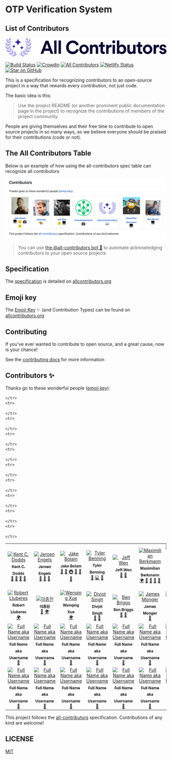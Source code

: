 # OTP Verification System

## List of Contributors

<div align="center">
    <a href="https://pizofreude.github.io/">
        <img src="docs/assets/logo-full.svg" alt="✨ All Contributors ✨" width="800px" />
    </a>
</div>

[![Build Status](https://img.shields.io/circleci/project/all-contributors/all-contributors/master.svg)](https://circleci.com/gh/all-contributors/workflows/all-contributors/tree/master)
[![Crowdin](https://d322cqt584bo4o.cloudfront.net/all-contributors/localized.svg)](https://crowdin.com/project/all-contributors)
[![All Contributors](https://img.shields.io/badge/all_contributors-54-orange.svg?style=flat-square)](#contributors-)
[![Netlify Status](https://api.netlify.com/api/v1/badges/e30784c5-9efd-4f20-8a47-13f3fb899613/deploy-status)](https://app.netlify.com/sites/allcontributors-org/deploys)
[![Star on GitHub](https://img.shields.io/github/stars/all-contributors/all-contributors.svg?style=social)](https://github.com/pizofreude/otp-verification-system/stargazers)

This is a specification for recognizing contributors to an open-source project in a way that rewards every contribution, not just code.

The basic idea is this:

> Use the project README (or another prominent public documentation page in the project) to recognize the contributions of members of the project community.

People are giving themselves and their free time to contribute to open source projects in so many ways, so we believe everyone should be praised for their contributions (code or not).

## The All Contributors Table

Below is an example of how using the all-contributors spec table can recognize all contributors
<div align="center">
    <img src="docs/assets/contributors-table-small.png" alt="All Contributors Table Screenshot" width="800px" />
</div>

> You can use [the @all-contributors bot 🤖](https://allcontributors.org/docs/en/bot/overview) to automate acknowledging contributors to your open source projects

## Specification

The [specification](https://allcontributors.org/docs/en/specification) is detailed on [allcontributors.org](https://allcontributors.org)

## Emoji key

The [Emoji Key](https://allcontributors.org/docs/en/emoji-key) ✨ (and Contribution Types) can be found on [allcontributors.org](https://allcontributors.org)

## Contributing

If you've ever wanted to contribute to open source, and a great cause, now is your chance!

See the [contributing docs](https://allcontributors.org/docs/en/project/contribute) for more information

## Contributors ✨

Thanks go to these wonderful people ([emoji key](https://allcontributors.org/docs/en/emoji-key)):

<!-- ALL-CONTRIBUTORS-LIST:START - Do not remove or modify this section -->
<!-- prettier-ignore-start -->
<!-- markdownlint-disable -->
<table>
  <tbody>
    <tr>
      <td align="center"><a href="https://kentcdodds.com"><img src="https://avatars.githubusercontent.com/u/1500684?v=3?s=100" width="100px;" alt="Kent C. Dodds"/><br /><sub><b>Kent C. Dodds</b></sub></a><br /><a href="#question-kentcdodds" title="Answering Questions">💬</a> <a href="https://github.com/all-contributors/all-contributors/commits?author=kentcdodds" title="Documentation">📖</a> <a href="https://github.com/all-contributors/all-contributors/pulls?q=is%3Apr+reviewed-by%3Akentcdodds" title="Reviewed Pull Requests">👀</a> <a href="#talk-kentcdodds" title="Talks">📢</a></td>
      <td align="center"><a href="https://github.com/jfmengels"><img src="https://avatars.githubusercontent.com/u/3869412?v=3?s=100" width="100px;" alt="Jeroen Engels"/><br /><sub><b>Jeroen Engels</b></sub></a><br /><a href="https://github.com/all-contributors/all-contributors/commits?author=jfmengels" title="Documentation">📖</a> <a href="https://github.com/all-contributors/all-contributors/pulls?q=is%3Apr+reviewed-by%3Ajfmengels" title="Reviewed Pull Requests">👀</a> <a href="#tool-jfmengels" title="Tools">🔧</a></td>
      <td align="center"><a href="https://jakebolam.com"><img src="https://avatars2.githubusercontent.com/u/3534236?v=4?s=100" width="100px;" alt="Jake Bolam"/><br /><sub><b>Jake Bolam</b></sub></a><br /><a href="https://github.com/all-contributors/all-contributors/commits?author=jakebolam" title="Documentation">📖</a> <a href="#tool-jakebolam" title="Tools">🔧</a> <a href="#infra-jakebolam" title="Infrastructure (Hosting, Build-Tools, etc)">🚇</a> <a href="#maintenance-jakebolam" title="Maintenance">🚧</a> <a href="https://github.com/all-contributors/all-contributors/pulls?q=is%3Apr+reviewed-by%3Ajakebolam" title="Reviewed Pull Requests">👀</a> <a href="#question-jakebolam" title="Answering Questions">💬</a></td>
      <td align="center"><a href="https://github.com/tbenning"><img src="https://avatars2.githubusercontent.com/u/7265547?v=4?s=100" width="100px;" alt="Tyler Benning"/><br /><sub><b>Tyler Benning</b></sub></a><br /><a href="#maintenance-tbenning" title="Maintenance">🚧</a> <a href="https://github.com/all-contributors/all-contributors/commits?author=tbenning" title="Code">💻</a> <a href="#design-tbenning" title="Design">🎨</a></td>
      <td align="center"><a href="https://sinchang.me"><img src="https://avatars0.githubusercontent.com/u/3297859?v=4?s=100" width="100px;" alt="Jeff Wen"/><br /><sub><b>Jeff Wen</b></sub></a><br /><a href="#maintenance-sinchang" title="Maintenance">🚧</a> <a href="https://github.com/all-contributors/all-contributors/pulls?q=is%3Apr+reviewed-by%3Asinchang" title="Reviewed Pull Requests">👀</a></td>
      <td align="center"><a href="http://maxcubing.wordpress.com"><img src="https://avatars0.githubusercontent.com/u/8260834?v=4?s=100" width="100px;" alt="Maximilian Berkmann"/><br /><sub><b>Maximilian Berkmann</b></sub></a><br /><a href="#translation-Berkmann18" title="Translation">🌍</a> <a href="https://github.com/all-contributors/all-contributors/commits?author=Berkmann18" title="Documentation">📖</a> <a href="#maintenance-Berkmann18" title="Maintenance">🚧</a> <a href="https://github.com/all-contributors/all-contributors/pulls?q=is%3Apr+reviewed-by%3ABerkmann18" title="Reviewed Pull Requests">👀</a> <a href="#talk-Berkmann18" title="Talks">📢</a></td>
      <td align="center"><a href="http://matheu.srv.br"><img src="https://avatars0.githubusercontent.com/u/23284276?v=4?s=100" width="100px;" alt="Matheus Rocha Vieira"/><br /><sub><b>Matheus Rocha Vieira</b></sub></a><br /><a href="#translation-MatheusRV" title="Translation">🌍</a> <a href="https://github.com/all-contributors/all-contributors/commits?author=MatheusRV" title="Code">💻</a> <a href="https://github.com/all-contributors/all-contributors/commits?author=MatheusRV" title="Documentation">📖</a></td>
    </tr>
    <tr>
      <td align="center"><a href="https://robertlluberes.com"><img src="https://avatars1.githubusercontent.com/u/13991439?v=4?s=100" width="100px;" alt="Robert Lluberes"/><br /><sub><b>Robert Lluberes</b></sub></a><br /><a href="#translation-robertlluberes" title="Translation">🌍</a></td>
      <td align="center"><a href="https://jongjineee.github.io"><img src="https://avatars2.githubusercontent.com/u/26620470?v=4?s=100" width="100px;" alt="이종진"/><br /><sub><b>이종진</b></sub></a><br /><a href="https://github.com/all-contributors/all-contributors/commits?author=Jongjineee" title="Documentation">📖</a> <a href="#translation-Jongjineee" title="Translation">🌍</a></td>
      <td align="center"><a href="http://marsx.vip"><img src="https://avatars2.githubusercontent.com/u/21303543?v=4?s=100" width="100px;" alt="Wenqing Xue"/><br /><sub><b>Wenqing Xue</b></sub></a><br /><a href="#translation-MarsXue" title="Translation">🌍</a></td>
      <td align="center"><a href="http://bogas04.github.io"><img src="https://avatars.githubusercontent.com/u/6177621?v=3?s=100" width="100px;" alt="Divjot Singh"/><br /><sub><b>Divjot Singh</b></sub></a><br /><a href="https://github.com/all-contributors/all-contributors/commits?author=bogas04" title="Documentation">📖</a> <a href="https://github.com/all-contributors/all-contributors/pulls?q=is%3Apr+reviewed-by%3Abogas04" title="Reviewed Pull Requests">👀</a></td>
      <td align="center"><a href="http://beneb.info"><img src="https://avatars.githubusercontent.com/u/1282980?v=3?s=100" width="100px;" alt="Ben Briggs"/><br /><sub><b>Ben Briggs</b></sub></a><br /><a href="https://github.com/all-contributors/all-contributors/commits?author=ben-eb" title="Documentation">📖</a> <a href="https://github.com/all-contributors/all-contributors/pulls?q=is%3Apr+reviewed-by%3Aben-eb" title="Reviewed Pull Requests">👀</a></td>
      <td align="center"><a href="https://github.com/Jameskmonger"><img src="https://avatars.githubusercontent.com/u/2037007?v=3?s=100" width="100px;" alt="James Monger"/><br /><sub><b>James Monger</b></sub></a><br /><a href="https://github.com/all-contributors/all-contributors/commits?author=Jameskmonger" title="Documentation">📖</a></td>
      <td align="center"><a href="https://github.com/chrissimpkins"><img src="https://avatars.githubusercontent.com/u/4249591?v=3?s=100" width="100px;" alt="Chris Simpkins"/><br /><sub><b>Chris Simpkins</b></sub></a><br /><a href="https://github.com/all-contributors/all-contributors/commits?author=chrissimpkins" title="Documentation">📖</a> <a href="https://github.com/all-contributors/all-contributors/pulls?q=is%3Apr+reviewed-by%3Achrissimpkins" title="Reviewed Pull Requests">👀</a></td>
    </tr>
    <tr>
      <td align="center"><a href="https://github.com/username"><img src="https://avatars.githubusercontent.com/u/IDNUMBER?v=3?s=100" width="100px;" alt="Full Name aka Username"/><br /><sub><b>Full Name aka Username</b></sub></a><br /><a href="https://github.com/pizofreude/otp-verification-system/commits?author=username" title="Documentation">📖</a></td>
      <td align="center"><a href="https://github.com/username"><img src="https://avatars.githubusercontent.com/u/IDNUMBER?v=3?s=100" width="100px;" alt="Full Name aka Username"/><br /><sub><b>Full Name aka Username</b></sub></a><br /><a href="https://github.com/pizofreude/otp-verification-system/commits?author=username" title="Documentation">📖</a></td>
      <td align="center"><a href="https://github.com/username"><img src="https://avatars.githubusercontent.com/u/IDNUMBER?v=3?s=100" width="100px;" alt="Full Name aka Username"/><br /><sub><b>Full Name aka Username</b></sub></a><br /><a href="https://github.com/pizofreude/otp-verification-system/commits?author=username" title="Documentation">📖</a></td>
      <td align="center"><a href="https://github.com/username"><img src="https://avatars.githubusercontent.com/u/IDNUMBER?v=3?s=100" width="100px;" alt="Full Name aka Username"/><br /><sub><b>Full Name aka Username</b></sub></a><br /><a href="https://github.com/pizofreude/otp-verification-system/commits?author=username" title="Documentation">📖</a></td>
      <td align="center"><a href="https://github.com/username"><img src="https://avatars.githubusercontent.com/u/IDNUMBER?v=3?s=100" width="100px;" alt="Full Name aka Username"/><br /><sub><b>Full Name aka Username</b></sub></a><br /><a href="https://github.com/pizofreude/otp-verification-system/commits?author=username" title="Documentation">📖</a></td>
      <td align="center"><a href="https://github.com/username"><img src="https://avatars.githubusercontent.com/u/IDNUMBER?v=3?s=100" width="100px;" alt="Full Name aka Username"/><br /><sub><b>Full Name aka Username</b></sub></a><br /><a href="https://github.com/pizofreude/otp-verification-system/commits?author=username" title="Documentation">📖</a></td>
      <td align="center"><a href="https://github.com/username"><img src="https://avatars.githubusercontent.com/u/IDNUMBER?v=3?s=100" width="100px;" alt="Full Name aka Username"/><br /><sub><b>Full Name aka Username</b></sub></a><br /><a href="https://github.com/pizofreude/otp-verification-system/commits?author=username" title="Documentation">📖</a></td>
    </tr>
    <tr>
      <td align="center"><a href="https://github.com/username"><img src="https://avatars.githubusercontent.com/u/IDNUMBER?v=3?s=100" width="100px;" alt="Full Name aka Username"/><br /><sub><b>Full Name aka Username</b></sub></a><br /><a href="https://github.com/pizofreude/otp-verification-system/commits?author=username" title="Documentation">📖</a></td>
      <td align="center"><a href="https://github.com/username"><img src="https://avatars.githubusercontent.com/u/IDNUMBER?v=3?s=100" width="100px;" alt="Full Name aka Username"/><br /><sub><b>Full Name aka Username</b></sub></a><br /><a href="https://github.com/pizofreude/otp-verification-system/commits?author=username" title="Documentation">📖</a></td>
      <td align="center"><a href="https://github.com/username"><img src="https://avatars.githubusercontent.com/u/IDNUMBER?v=3?s=100" width="100px;" alt="Full Name aka Username"/><br /><sub><b>Full Name aka Username</b></sub></a><br /><a href="https://github.com/pizofreude/otp-verification-system/commits?author=username" title="Documentation">📖</a></td>
      <td align="center"><a href="https://github.com/username"><img src="https://avatars.githubusercontent.com/u/IDNUMBER?v=3?s=100" width="100px;" alt="Full Name aka Username"/><br /><sub><b>Full Name aka Username</b></sub></a><br /><a href="https://github.com/pizofreude/otp-verification-system/commits?author=username" title="Documentation">📖</a></td>
      <td align="center"><a href="https://github.com/username"><img src="https://avatars.githubusercontent.com/u/IDNUMBER?v=3?s=100" width="100px;" alt="Full Name aka Username"/><br /><sub><b>Full Name aka Username</b></sub></a><br /><a href="https://github.com/pizofreude/otp-verification-system/commits?author=username" title="Documentation">📖</a></td>
      <td align="center"><a href="https://github.com/username"><img src="https://avatars.githubusercontent.com/u/IDNUMBER?v=3?s=100" width="100px;" alt="Full Name aka Username"/><br /><sub><b>Full Name aka Username</b></sub></a><br /><a href="https://github.com/pizofreude/otp-verification-system/commits?author=username" title="Documentation">📖</a></td>
      <td align="center"><a href="https://github.com/username"><img src="https://avatars.githubusercontent.com/u/IDNUMBER?v=3?s=100" width="100px;" alt="Full Name aka Username"/><br /><sub><b>Full Name aka Username</b></sub></a><br /><a href="https://github.com/pizofreude/otp-verification-system/commits?author=username" title="Documentation">📖</a></td>
    </tr>
    <tr>
      
    </tr>
    <tr>

    </tr>
    <tr>

    </tr>
    <tr>

    </tr>
    <tr>

    </tr>
    <tr>

    </tr>
    <tr>

    </tr>
    <tr>

    </tr>
    <tr>

    </tr>
    <tr>

    </tr>
  </tbody>
</table>

<!-- markdownlint-restore -->
<!-- prettier-ignore-end -->

<!-- ALL-CONTRIBUTORS-LIST:END -->

This project follows the [all-contributors](https://allcontributors.org) specification.
Contributions of any kind are welcome!

## LICENSE

[MIT](LICENSE)


